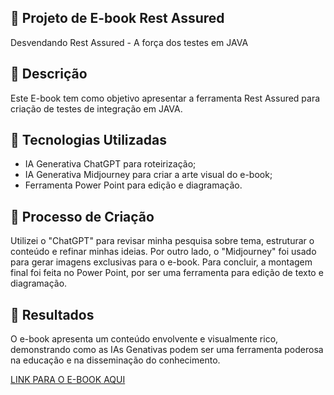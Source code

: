 ## 📒 Projeto de E-book Rest Assured
Desvendando Rest Assured - A força dos testes em JAVA
## 📒 Descrição
Este E-book tem como objetivo apresentar a ferramenta Rest Assured para criação de testes de integração em JAVA.

## 🤖 Tecnologias Utilizadas
- IA Generativa ChatGPT para roteirização;
- IA Generativa Midjourney para criar a arte visual do e-book;
- Ferramenta Power Point para edição e diagramação.
  
## 🧐 Processo de Criação
Utilizei o "ChatGPT" para revisar minha pesquisa sobre tema, estruturar o conteúdo e refinar minhas ideias. Por outro lado, o "Midjourney" foi usado para gerar imagens exclusivas para o e-book. Para concluir, a montagem final foi feita no Power Point, por ser uma ferramenta para edição de texto e diagramação.

## 🚀 Resultados
O e-book apresenta um conteúdo envolvente e visualmente rico, demonstrando como as IAs Genativas podem ser uma ferramenta poderosa na educação e na disseminação do conhecimento.

[LINK PARA O E-BOOK AQUI]()

